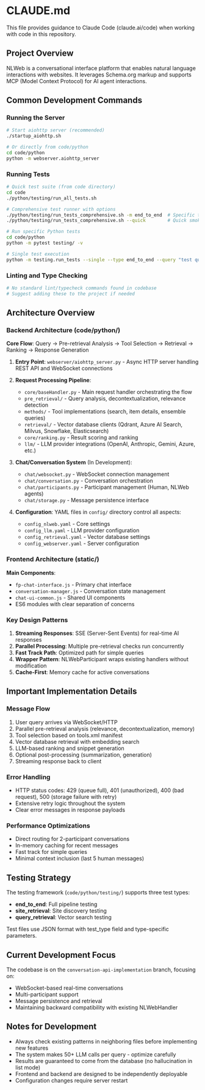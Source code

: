 # CLAUDE.md

This file provides guidance to Claude Code (claude.ai/code) when working with code in this repository.

## Project Overview

NLWeb is a conversational interface platform that enables natural language interactions with websites. It leverages Schema.org markup and supports MCP (Model Context Protocol) for AI agent interactions.

## Common Development Commands

### Running the Server
```bash
# Start aiohttp server (recommended)
./startup_aiohttp.sh

# Or directly from code/python
cd code/python
python -m webserver.aiohttp_server
```

### Running Tests
```bash
# Quick test suite (from code directory)
cd code
./python/testing/run_all_tests.sh

# Comprehensive test runner with options
./python/testing/run_tests_comprehensive.sh -m end_to_end  # Specific test type
./python/testing/run_tests_comprehensive.sh --quick        # Quick smoke tests

# Run specific Python tests
cd code/python
python -m pytest testing/ -v

# Single test execution
python -m testing.run_tests --single --type end_to_end --query "test query"
```

### Linting and Type Checking
```bash
# No standard lint/typecheck commands found in codebase
# Suggest adding these to the project if needed
```

## Architecture Overview

### Backend Architecture (code/python/)

**Core Flow**: Query → Pre-retrieval Analysis → Tool Selection → Retrieval → Ranking → Response Generation

1. **Entry Point**: `webserver/aiohttp_server.py` - Async HTTP server handling REST API and WebSocket connections

2. **Request Processing Pipeline**:
   - `core/baseHandler.py` - Main request handler orchestrating the flow
   - `pre_retrieval/` - Query analysis, decontextualization, relevance detection
   - `methods/` - Tool implementations (search, item details, ensemble queries)
   - `retrieval/` - Vector database clients (Qdrant, Azure AI Search, Milvus, Snowflake, Elasticsearch)
   - `core/ranking.py` - Result scoring and ranking
   - `llm/` - LLM provider integrations (OpenAI, Anthropic, Gemini, Azure, etc.)

3. **Chat/Conversation System** (In Development):
   - `chat/websocket.py` - WebSocket connection management
   - `chat/conversation.py` - Conversation orchestration
   - `chat/participants.py` - Participant management (Human, NLWeb agents)
   - `chat/storage.py` - Message persistence interface

4. **Configuration**: YAML files in `config/` directory control all aspects:
   - `config_nlweb.yaml` - Core settings
   - `config_llm.yaml` - LLM provider configuration
   - `config_retrieval.yaml` - Vector database settings
   - `config_webserver.yaml` - Server configuration

### Frontend Architecture (static/)

**Main Components**:
- `fp-chat-interface.js` - Primary chat interface
- `conversation-manager.js` - Conversation state management
- `chat-ui-common.js` - Shared UI components
- ES6 modules with clear separation of concerns

### Key Design Patterns

1. **Streaming Responses**: SSE (Server-Sent Events) for real-time AI responses
2. **Parallel Processing**: Multiple pre-retrieval checks run concurrently
3. **Fast Track Path**: Optimized path for simple queries
4. **Wrapper Pattern**: NLWebParticipant wraps existing handlers without modification
5. **Cache-First**: Memory cache for active conversations

## Important Implementation Details

### Message Flow
1. User query arrives via WebSocket/HTTP
2. Parallel pre-retrieval analysis (relevance, decontextualization, memory)
3. Tool selection based on tools.xml manifest
4. Vector database retrieval with embedding search
5. LLM-based ranking and snippet generation
6. Optional post-processing (summarization, generation)
7. Streaming response back to client

### Error Handling
- HTTP status codes: 429 (queue full), 401 (unauthorized), 400 (bad request), 500 (storage failure with retry)
- Extensive retry logic throughout the system
- Clear error messages in response payloads

### Performance Optimizations
- Direct routing for 2-participant conversations
- In-memory caching for recent messages
- Fast track for simple queries
- Minimal context inclusion (last 5 human messages)

## Testing Strategy

The testing framework (`code/python/testing/`) supports three test types:
- **end_to_end**: Full pipeline testing
- **site_retrieval**: Site discovery testing
- **query_retrieval**: Vector search testing

Test files use JSON format with test_type field and type-specific parameters.

## Current Development Focus

The codebase is on the `conversation-api-implementation` branch, focusing on:
- WebSocket-based real-time conversations
- Multi-participant support
- Message persistence and retrieval
- Maintaining backward compatibility with existing NLWebHandler

## Notes for Development

- Always check existing patterns in neighboring files before implementing new features
- The system makes 50+ LLM calls per query - optimize carefully
- Results are guaranteed to come from the database (no hallucination in list mode)
- Frontend and backend are designed to be independently deployable
- Configuration changes require server restart
